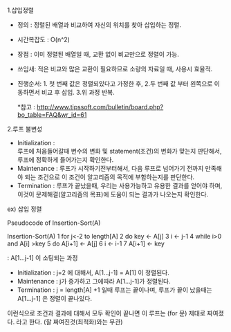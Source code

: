 1.삽입정렬
- 정의 : 정렬된 배열과 비교하여 자신의 위치를 찾아 삽입하는 정렬.
- 시간복잡도 : O(n^2)
- 장점 : 이미 정렬된 배열일 때, 교환 없이 비교만으로 정렬이 가능.
- 쓰임새: 적은 비교와 많은 교환이 필요하므로 소량의 자료일 때, 사용시 효율적.
- 진행순서: 1. 첫 번째 값은 정렬되있다고 가정한 후, 2.두 번째 값 부터 왼쪽으로 이동하면서 비교 후 삽입. 3.위 과정 반복.

  *참고 : http://www.tipssoft.com/bulletin/board.php?bo_table=FAQ&wr_id=61

2.루프 불변성
- Initialization :  
  루프에 처음들어갈때 변수의 변화 및 statement(조건)의 변화가 맞는지 판단해서, 루프에 정확하게 들어가는지 확인한다.
- Maintenance :
  루프가 시작하기전부터해서, 다음 루프로 넘어가기 전까지 만족해야 되는 조건으로 이 조건이 알고리즘의 목적에 부합하는지를 판단한다. 
- Termination :
  루프가 끝났을때, 우리는 사용가능하고 유용한 결과를 얻어야 하며, 이것이 문제해결(알고리즘의 목표)에 도움이 되는 결과가 나오는지 확인한다.

ex) 삽입 정렬

Pseudocode of Insertion-Sort(A)
 
Insertion-Sort(A)
1    for j<-2 to length[A]
2        do key <- A[j]
3            i <- j-1
4            while i>0 and A[i] >key
5                do A[i+1] <- A[j]
6                i <- i-1
7            A[i+1] <- key
  
<Loop-invariant> : A[1...j-1] 이 소팅되는 과정
 
- Initialization : 
  j=2 에 대해서, A[1...j-1] = A[1] 이 정렬된다.
- Maintenance : 
  j가 증가하고 그에따라 A[1...j-1]가 정렬된다.
- Termination : 
  j = length[A] +1 일때 루프는 끝이나며, 루프가 끝이 났을때는 A[1...j-1] 은 정렬이 끝나있다.
  
이런식으로 조건과 결과에 대해서 모두 확인이 끝나면 이 루프는 (for 문) 제대로 짜여졌다. 라고 한다. (잘 짜여진것(최적화)와는 무관)
